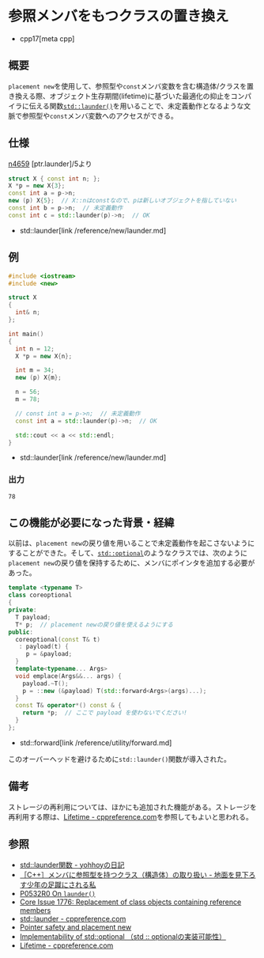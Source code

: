 # 参照メンバをもつクラスの置き換え
* cpp17[meta cpp]

## 概要
`placement new`を使用して、参照型や`const`メンバ変数を含む構造体/クラスを置き換える際、オブジェクト生存期間(lifetime)に基づいた最適化の抑止をコンパイラに伝える関数[`std::launder()`](/reference/new/launder.md)を用いることで、未定義動作となるような文脈で参照型や`const`メンバ変数へのアクセスができる。

## 仕様
[n4659](http://www.open-std.org/jtc1/sc22/wg21/docs/papers/2017/n4659.pdf) [ptr.launder]/5より

```cpp
struct X { const int n; };
X *p = new X{3};
const int a = p->n;
new (p) X{5};  // X::nはconstなので、pは新しいオブジェクトを指していない
const int b = p->n;  // 未定義動作
const int c = std::launder(p)->n;  // OK
```
* std::launder[link /reference/new/launder.md]

## 例
```cpp example
#include <iostream>
#include <new>

struct X 
{
  int& n;
};

int main()
{
  int n = 12;
  X *p = new X{n};

  int m = 34;
  new (p) X{m};

  n = 56;
  m = 78;

  // const int a = p->n;  // 未定義動作
  const int a = std::launder(p)->n;  // OK

  std::cout << a << std::endl;
}
```
* std::launder[link /reference/new/launder.md]

### 出力
```
78
```

## この機能が必要になった背景・経緯
以前は、`placement new`の戻り値を用いることで未定義動作を起こさないようにすることができた。そして、[`std::optional`](/reference/optional/optional.md)のようなクラスでは、次のように`placement new`の戻り値を保持するために、メンバにポインタを追加する必要があった。

```cpp
template <typename T> 
class coreoptional
{
private:
  T payload;
  T* p;  // placement newの戻り値を使えるようにする
public:
  coreoptional(const T& t)
   : payload(t) {
     p = &payload;
  }
  template<typename... Args>
  void emplace(Args&&... args) {
    payload.~T();
    p = ::new (&payload) T(std::forward<Args>(args)...);
  }
  const T& operator*() const & {
    return *p;  // ここで payload を使わないでください!
  }
};
```
* std::forward[link /reference/utility/forward.md]

このオーバーヘッドを避けるために`std::launder()`関数が導入された。

## 備考
ストレージの再利用については、ほかにも追加された機能がある。ストレージを再利用する際は、[Lifetime - cppreference.com](https://en.cppreference.com/w/cpp/language/lifetime)を参照してもよいと思われる。

## 参照
- [std::launder関数 - yohhoyの日記](http://d.hatena.ne.jp/yohhoy/20170817/p1)
- [［C++］メンバに参照型を持つクラス（構造体）の取り扱い - 地面を見下ろす少年の足蹴にされる私](https://onihusube.hatenablog.com/entry/2018/10/23/010840)
- [P0532R0 On `launder()`](http://www.open-std.org/jtc1/sc22/wg21/docs/papers/2017/p0532r0.pdf)
- [Core Issue 1776: Replacement of class objects containing reference members](http://www.open-std.org/jtc1/sc22/wg21/docs/papers/2016/p0137r1.html)
- [std::launder - cppreference.com](https://en.cppreference.com/w/cpp/utility/launder)
- [Pointer safety and placement new](http://www.open-std.org/jtc1/sc22/wg21/docs/papers/2014/n4303.html)
- [Implementability of std::optional （std :: optionalの実装可能性） ](https://groups.google.com/a/isocpp.org/forum/#!msg/std-proposals/93ebFsxCjvQ/Q5LUnO8339wJ)
- [Lifetime - cppreference.com](https://en.cppreference.com/w/cpp/language/lifetime)


